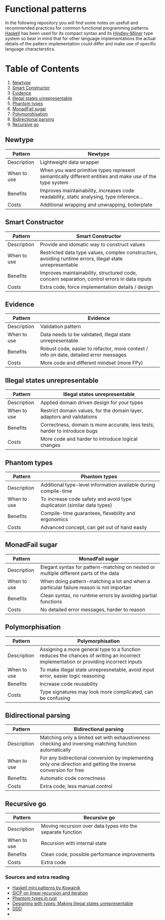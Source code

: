 # Functional patterns

In the following repository you will find some notes on usefull and recommended practices for common functional programming patterns. [Haskell](https://wiki.haskell.org/Haskell) has been used for its compact syntax and its [Hindley-Milner](https://en.wikipedia.org/wiki/Hindley%E2%80%93Milner_type_system) type system so bear in mind that for other language implementations the actual details of the pattern implementation could differ and make use of specific language characterstics.

# Table of Contents
1. [Newtype](#Newtype)
2. [Smart Constructor](#smart-constructor)
3. [Evidence](#evidence)
4. [Illegal states unrepresentable](#illegal-states-unrepresentable)
5. [Phantom types](ohantom-types)
6. [MonadFail sugar](monadfail-sugar)
7. [Polymorphisation](polymorphisation)
8. [Bidirectional parsing](bidirectional-parsing)
9. [Recursive go](recursive-go)

## Newtype

| Pattern | Newtype |
| ------ | ------ |
| Description | Lightweight data wrapper |
|  When to use  | When you want primitive types represent semantically different entities and make use of the type system |
| Benefits | Improves maintainability, increases code readability, static analysing, type inference... |
| Costs | Additional wrapping and unwrapping, boilerplate |


## Smart Constructor

| Pattern | Smart Constructor |
| ------ | ------ |
| Description | Provide and idomatic way to construct values |
|  When to use  | Restricted data type values, complex constructors, avoiding runtime errors, illegal state unrepresentable |
| Benefits | Improves maintainability, structured code, concern separation, control errors in data inputs |
| Costs | Extra code, force implementation details / design |

## Evidence

| Pattern | Evidence |
| ------ | ------ |
| Description | Validation pattern |
|  When to use  | Data needs to be validated, illegal state unrepresentable |
| Benefits | Robust code, easier to refactor, more context / info on date, detailed error messages |
| Costs | More code and different mindset (more FPy) |

## Illegal states unrepresentable

| Pattern | Illegal states unrepresentable |
| ------ | ------ |
| Description | Applied domain driven design for your types |
|  When to use  |Restrict domain values, for the domain layer, adaptors and validations |
| Benefits | Correctness, domain is more accurate, less tests, harder to introduce bugs |
| Costs | More code and harder to introduce logical changes |

## Phantom types

| Pattern | Phantom types |
| ------ | ------ |
| Description | Additional type-level information available during compile-time |
|  When to use  |To increase code safety and avoid type duplicatoin (similar data types) |
| Benefits | Compile-time guarantees, flexebility and ergonomics |
| Costs | Advanced concept, can get out of hand easily |

## MonadFail sugar

| Pattern | MonadFail sugar |
| ------ | ------ |
| Description | Elegant syntax for pattern-matching on nested or multiple different parts of the data |
|  When to use  |When doing pattern-matching a lot and when a particular failure reason is not importan |
| Benefits | Clean syntax, no runtime errors by avoiding partial functions |
| Costs | No detailed error messages, harder to reason |

## Polymorphisation

| Pattern | Polymorphisation |
| ------ | ------ |
| Description | Assigning a more general type to a function reduces the chances of writing an incorrect implementation or providing incorrect inputs |
|  When to use  | To make illegal state unrepresnetable, avoid input error, easier logic reasoning |
| Benefits |Increase code reusability |
| Costs |Type signatures may look more complicated, can be confusing |

## Bidirectional parsing

| Pattern | Bidirectional parsing |
| ------ | ------ |
| Description |Matching only a limited set with exhaustiveness checking and inversing matching function automatically |
|  When to use  | For any bidirectional conversion by implementing only one direction and getting the inverse conversion for free |
| Benefits | Automatic code correctness |
| Costs |Extra code, less manual control|


## Recursive go

| Pattern |  Recursive go |
| ------ | ------ |
| Description | Moving recursion over data types into the separate function|
|  When to use  | Recursion with internal state |
| Benefits | Clean code, possible performance improvements |
| Costs |Extra code|

### Sources and extra reading
* [Haskell mini patterns by Kowainik](https://kowainik.github.io/posts/haskell-mini-patterns)
* [SICP on linear recursion and iteration](https://mitpress.mit.edu/sites/default/files/sicp/full-text/sicp/book/node15.html)
* [Phantom types in rust](https://bluishcoder.co.nz/2013/08/15/phantom_types_in_rust.html)
* [Designing with types: Making illegal states unrepresentable](https://fsharpforfunandprofit.com/posts/designing-with-types-making-illegal-states-unrepresentable/)
* [DDD](https://fsharpforfunandprofit.com/ddd/)
* 